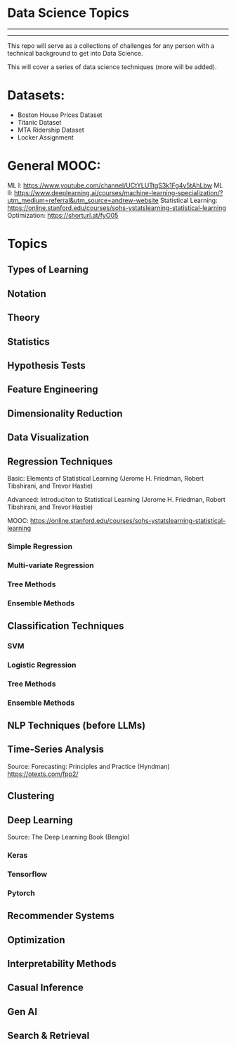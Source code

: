 # Data Science Topics
-----
-----

This repo will serve as a collections of challenges for any person with a technical background to get into Data Science.

This will cover a series of data science techniques (more will be added).

# Datasets:

- Boston House Prices Dataset
- Titanic Dataset
- MTA Ridership Dataset
- Locker Assignment

# General MOOC:

ML I: https://www.youtube.com/channel/UCtYLUTtgS3k1Fg4y5tAhLbw
ML II: https://www.deeplearning.ai/courses/machine-learning-specialization/?utm_medium=referral&utm_source=andrew-website
Statistical Learning: https://online.stanford.edu/courses/sohs-ystatslearning-statistical-learning
Optimization: https://shorturl.at/fyO05

# Topics

## Types of Learning
## Notation
## Theory
## Statistics
## Hypothesis Tests
## Feature Engineering
## Dimensionality Reduction
## Data Visualization
## Regression Techniques
Basic: Elements of Statistical Learning (Jerome H. Friedman, Robert Tibshirani, and Trevor Hastie)

Advanced: Introduciton to Statistical Learning (Jerome H. Friedman, Robert Tibshirani, and Trevor Hastie)

MOOC: https://online.stanford.edu/courses/sohs-ystatslearning-statistical-learning
### Simple Regression
### Multi-variate Regression
### Tree Methods
### Ensemble Methods
## Classification Techniques
### SVM
### Logistic Regression
### Tree Methods
### Ensemble Methods
## NLP Techniques (before LLMs)
## Time-Series Analysis
Source: Forecasting: Principles and Practice (Hyndman) https://otexts.com/fpp2/
## Clustering
## Deep Learning
Source: The Deep Learning Book (Bengio)
### Keras
### Tensorflow
### Pytorch
## Recommender Systems
## Optimization
## Interpretability Methods
## Casual Inference
## Gen AI
## Search & Retrieval 